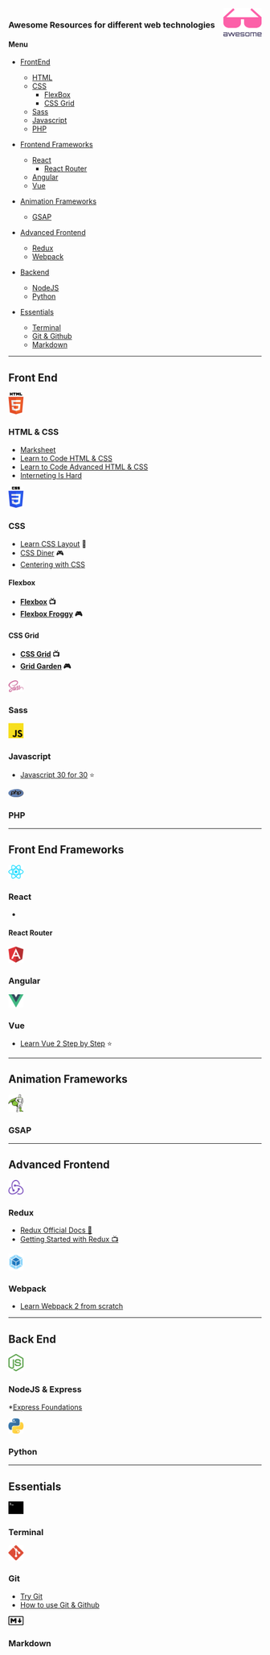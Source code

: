 <img align="right" src="./images/awesome.svg" width="15%">
<h3>Awesome Resources for different web technologies</h3>  

#### Menu

* <a href="#frontend">FrontEnd</a>

  * <a href="#html">HTML</a>
  * <a href="#css">CSS</a>
    * <a href="#flexbox">FlexBox</a>
    * <a href="#css-grid">CSS Grid</a>
  * <a href="#sass">Sass</a>
  * <a href="#javascript">Javascript</a>
  * <a href="#php">PHP</a>

* <a href="#frontend-frameworks">Frontend Frameworks</a>

  * <a href="#react">React</a>
    * <a href="#react-router">React Router</a>
  * <a href="#angular">Angular</a>
  * <a href="#vue">Vue</a>

* <a href="#animation-frameworks">Animation Frameworks</a>

  * <a href="#gsap">GSAP</a>

* <a href="#advanced-frontend">Advanced Frontend</a>

  * <a href="#redux">Redux</a>
  * <a href="#webpack">Webpack</a>

* <a href="#backend">Backend</a>

  * <a href="#nodejs">NodeJS</a>
  * <a href="#python">Python</a>

* <a href="#essentials">Essentials</a>
  * <a href="#terminal">Terminal</a>
  * <a href="#git">Git & Github</a>
  * <a href="#markdown">Markdown</a>

---

<h2 id="frontend">Front End</h2>  

<img  src="./images/html.svg" width="6%">
<h3 id="html">HTML & CSS</h3>  

* [Marksheet](http://marksheet.io/)
* [Learn to Code HTML & CSS](https://learn.shayhowe.com/html-css/)
* [Learn to Code Advanced HTML & CSS](https://learn.shayhowe.com/advanced-html-css/)
* [Interneting Is Hard](https://internetingishard.com/html-and-css/)

<img  src="./images/css.svg" width="6%">
<h3 id="css">CSS</h3>  

* [Learn CSS Layout](http://learnlayout.com/) 📖
* [CSS Diner](http://flukeout.github.io/) 🎮
* [Centering with CSS](https://codepen.io/shshaw/full/gEiDt)

<h4 id="flexbox">Flexbox<h4>

* [Flexbox](https://flexbox.io) 📺
* [Flexbox Froggy](http://flexboxfroggy.com/) 🎮

<h4 id="css-grid">CSS Grid<h4>  

* [CSS Grid](https://cssgrid.io) 📺
* [Grid Garden](http://cssgridgarden.com/) 🎮

<img  src="./images/sass.svg" width="6%">
<h3 id="sass">Sass</h3>  

<img  src="./images/javascript.svg" width="6%">
<h3 id="javascript">Javascript</h3>  

* [Javascript 30 for 30](https://javascript30.com/) ⭐

<img  src="./images/php.svg" width="6%">
<h3 id="php">PHP</h3>  

---

<h2 id="frontend-frameworks">Front End Frameworks</h2>  

<img  src="./images/react.svg" width="6%">
<h3 id="react">React</h3>  

* []()

<h4 id="react-router">React Router<h4>

<img  src="./images/angular.svg" width="6%">
<h3 id="angular">Angular</h3>  

<img  src="./images/vue.svg" width="6%">
<h3 id="vue">Vue</h3>  

* [Learn Vue 2 Step by Step](https://laracasts.com/series/learn-vue-2-step-by-step) ⭐

---

<h2 id="animation-frameworks">Animation Frameworks</h2>

<img  src="./images/gsap.svg" width="6%">
<h3 id="gsap">GSAP</h3>  

---

<h2 id="advanced-frontend">Advanced Frontend</h2>

<img  src="./images/redux.svg" width="6%">
<h3 id="redux">Redux</h3>  

* [Redux Official Docs 📖](hhttps://redux.js.org/)
* [Getting Started with Redux 📺](https://egghead.io/courses/getting-started-with-redux)

<img  src="./images/webpack.svg" width="6%">
<h3 id="webpack">Webpack</h3>  

* [Learn Webpack 2 from scratch](https://www.udemy.com/learn-webpack-2-from-scratch/)

---

<h2 id="backend">Back End</h2>

<img  src="./images/nodejs.svg" width="6%">
<h3 id="nodejs">NodeJS & Express</h3>

\*[Express Foundations](https://node.university/p/express-foundation)

<img  src="./images/python.svg" width="6%">
<h3 id="python">Python</h3>  

---

<h2 id="essentials">Essentials</h2>

<img  src="./images/terminal.svg" width="6%">
<h3 id="terminal">Terminal</h3>  

<img  src="./images/git.svg" width="6%">
<h3 id="git">Git</h3>

* [Try Git](https://try.github.io)
* [How to use Git & Github](https://in.udacity.com/course/how-to-use-git-and-github--ud775)

<img  src="./images/markdown.svg" width="6%">
<h3 id="markdown">Markdown</h3>
